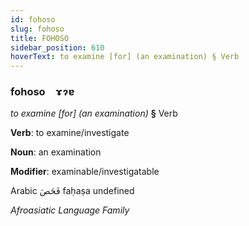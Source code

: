 ```yaml
---
id: fohoso
slug: fohoso
title: FOHOSO
sidebar_position: 610
hoverText: to examine [for] (an examination) § Verb
---
```


### fohoso&emsp;<span kind="abugida">ɤɂɐ</span>

*to examine [for] (an examination)* **§** Verb

**Verb**: to examine/investigate

**Noun**: an examination

**Modifier**: examinable/investigatable

Arabic فَحَصَ faḥaṣa undefined

*Afroasiatic Language Family*